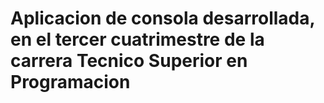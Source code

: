 # Aplicacion de consola desarrollada, en el tercer cuatrimestre de la carrera Tecnico Superior en Programacion 
